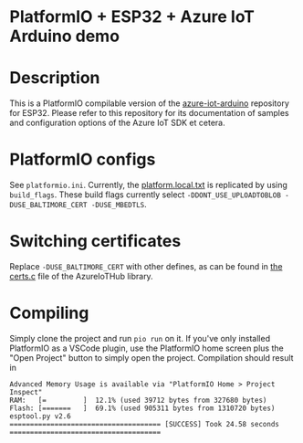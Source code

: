 #  PlatformIO + ESP32 + Azure IoT Arduino demo

# Description

This is a PlatformIO compilable version of the [azure-iot-arduino](https://github.com/Azure/azure-iot-arduino) repository for ESP32. Please refer to this repository for its documentation of samples and configuration options of the Azure IoT SDK et cetera. 

# PlatformIO configs

See `platformio.ini`. Currently, the [platform.local.txt](https://github.com/Azure/azure-iot-arduino/blob/master/examples/esp32/iothub_ll_telemetry_sample/platform.local.txt) is replicated by using `build_flags`. These build flags currently select `-DDONT_USE_UPLOADTOBLOB -DUSE_BALTIMORE_CERT -DUSE_MBEDTLS`. 

# Switching certificates 

Replace `-DUSE_BALTIMORE_CERT` with other defines, as can be found in [the certs.c](https://github.com/Azure/azure-iot-arduino/blob/master/src/certs/certs.c) file of the AzureIoTHub library.

# Compiling 

Simply clone the project and run `pio run` on it. If you've only installed PlatformIO as a VSCode plugin, use the PlatformIO home screen plus the "Open Project" button to simply open the project. Compilation should result in 


```
Advanced Memory Usage is available via "PlatformIO Home > Project Inspect"
RAM:   [=         ]  12.1% (used 39712 bytes from 327680 bytes)
Flash: [=======   ]  69.1% (used 905311 bytes from 1310720 bytes)
esptool.py v2.6
===================================== [SUCCESS] Took 24.58 seconds =====================================
```